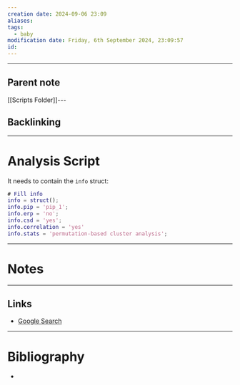 ```yaml
---
creation date: 2024-09-06 23:09
aliases: 
tags:
  - baby
modification date: Friday, 6th September 2024, 23:09:57
id:
---
```

---

## Parent note
[[Scripts Folder]]---
## Backlinking


---
# Analysis Script
It needs to contain the `info` struct:
```matlab
# Fill info
info = struct();
info.pip = 'pip_1';
info.erp = 'no';
info.csd = 'yes';
info.correlation = 'yes'
info.stats = 'permutation-based cluster analysis';
```

---
# Notes


---
## Links
- [Google Search](https://www.google.com/search?q=Analysis+Script)

---
# Bibliography
+ 
